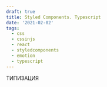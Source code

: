 ```yaml
---
draft: true
title: Styled Components. Typescript
date: '2021-02-02'
tags:
  - css
  - cssinjs
  - react
  - styledcomponents
  - emotion
  - typescript
---
```


ТИПИЗАЦИЯ